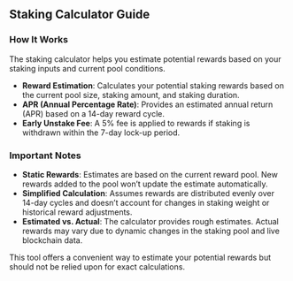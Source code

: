 ## Staking Calculator Guide

### How It Works
The staking calculator helps you estimate potential rewards based on your staking inputs and current pool conditions.

- **Reward Estimation**: Calculates your potential staking rewards based on the current pool size, staking amount, and staking duration.
- **APR (Annual Percentage Rate)**: Provides an estimated annual return (APR) based on a 14-day reward cycle.
- **Early Unstake Fee**: A 5% fee is applied to rewards if staking is withdrawn within the 7-day lock-up period.

### Important Notes
- **Static Rewards**: Estimates are based on the current reward pool. New rewards added to the pool won’t update the estimate automatically.
- **Simplified Calculation**: Assumes rewards are distributed evenly over 14-day cycles and doesn’t account for changes in staking weight or historical reward adjustments.
- **Estimated vs. Actual**: The calculator provides rough estimates. Actual rewards may vary due to dynamic changes in the staking pool and live blockchain data.

This tool offers a convenient way to estimate your potential rewards but should not be relied upon for exact calculations.
